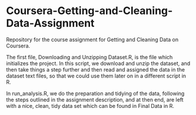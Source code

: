 # Coursera-Getting-and-Cleaning-Data-Assignment
Repository for the course assignment for Getting and Cleaning Data on Coursera.

The first file, Downloading and Unzipping Dataset.R, is the file which initializes the project.
In this script, we download and unzip the dataset, and then take things a step further and
then read and assigned the data in the dataset text files, so that we could use them later on
in a different script in R. 

In run_analysis.R, we do the preparation and tidying of the data, following the steps
outlined in the assignment description, and at then end, are left with a nice, clean, 
tidy data set which can be found in Final Data in R.
